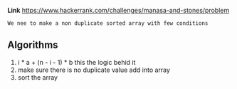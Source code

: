 **Link** https://www.hackerrank.com/challenges/manasa-and-stones/problem

`We nee to make a non duplicate sorted array with few conditions`

## Algorithms
1. i * a + (n - i - 1) * b this the logic behid it 
2. make sure there is no duplicate value add into array 
3. sort the array